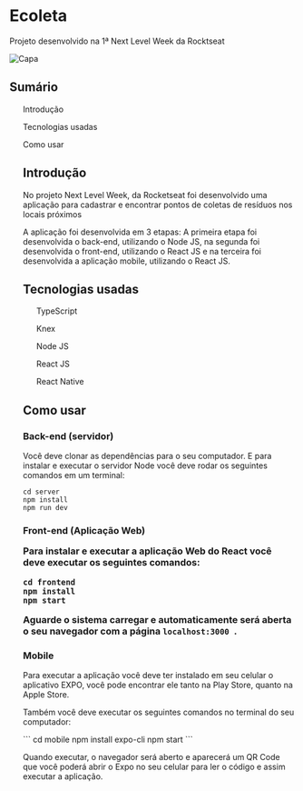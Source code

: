 
<h1> Ecoleta </h1>
<p>Projeto desenvolvido na 1ª Next Level Week da Rocktseat </p>

![Capa](https://user-images.githubusercontent.com/49786548/83972769-6dee3d00-a8b8-11ea-9b7a-508012930e37.jpg)

<h2> Sumário </h2>
<ul> Introdução </ul>
<ul> Tecnologias usadas </ul>
<ul> Como usar
  
<h2> Introdução </h2>
<p> No projeto Next Level Week, da Rocketseat foi desenvolvido uma aplicação para cadastrar e encontrar pontos de coletas de resíduos nos
locais próximos</p>
<p> A aplicação foi desenvolvida em 3 etapas: A primeira etapa foi desenvolvida o back-end, utilizando o Node JS, na segunda foi
desenvolvida o front-end, utilizando o React JS e na terceira foi desenvolvida a aplicação mobile, utilizando o React JS.
  
<h2> Tecnologias usadas </h2>
<ul> TypeScript </ul>
<ul> Knex </ul>
<ul> Node JS </ul>
<ul> React JS </ul>
<ul> React Native </ul>

<h2> Como usar </h2>
<h3> Back-end (servidor) </h3>
<p> Você deve clonar as dependências para o seu computador. E para instalar e executar o servidor Node você deve rodar os seguintes
  comandos em um terminal:</p>
  
  ```
  cd server
  npm install
  npm run dev
  ```
  
 <h3> Front-end (Aplicação Web)
  <p> Para instalar e executar a aplicação Web do React você deve executar os seguintes comandos:</p>
  
  ```
  cd frontend
  npm install
  npm start
  ```
  Aguarde o sistema carregar e automaticamente será aberta o seu navegador com a página ```localhost:3000 ```.
  
  <h3> Mobile </h3>
  
  <p>Para executar a aplicação você deve ter instalado em seu celular o aplicativo EXPO, você pode encontrar ele tanto na Play Store, quanto na Apple Store.</p>
  <p> Também você deve executar os seguintes comandos no terminal do seu computador: </p>
  ```
  cd mobile
  npm install expo-cli
  npm start
  ```
 <p> Quando executar, o navegador será aberto e aparecerá um QR Code que você poderá abrir o Expo no seu celular para ler o código e assim executar a aplicação.</p>

